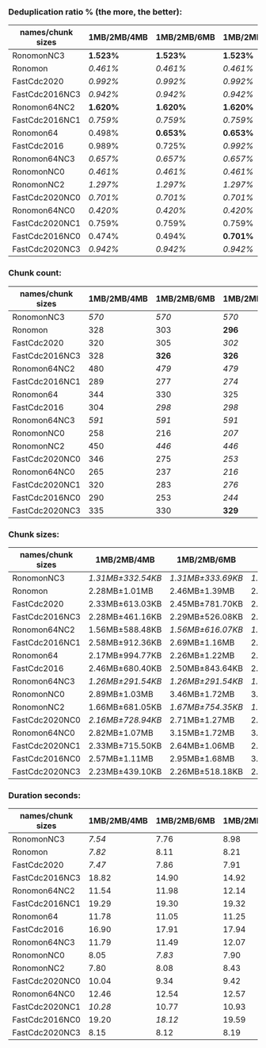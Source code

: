 ### Deduplication ratio % (the more, the better):

| names/chunk sizes | 1MB/2MB/4MB | 1MB/2MB/6MB | 1MB/2MB/8MB | 512KB/2MB/8MB | 1MB/2MB/2.5MB | 1MB/2MB/3MB | 1MB/2MB/3.5MB | 1.5MB/2MB/3MB | 1MB/2MB/10MB | 1MB/2MB/16MB |
| --------------- | --------- | --------- | --------- | ----------- | ----------- | --------- | ----------- | ----------- | ---------- | ---------- |
| RonomonNC3      | **1.523%** | **1.523%** | **1.523%** | 1.470%      | **1.523%**  | **1.523%** | **1.523%**  | 0.643%      | **1.523%** | **1.523%** |
| Ronomon         | *0.461%*  | *0.461%*  | *0.461%*  | *0.461%*    | **0.854%**  | 0.402%    | *0.461%*    | 0.402%      | *0.461%*   | *0.461%*   |
| FastCdc2020     | *0.992%*  | *0.992%*  | *0.992%*  | *1.094%*    | 0.880%      | **1.356%** | 0.725%      | 0.989%      | *0.992%*   | *0.992%*   |
| FastCdc2016NC3  | *0.942%*  | *0.942%*  | *0.942%*  | *0.942%*    | 0.273%      | **0.946%** | **0.946%**  | 0.673%      | *0.942%*   | *0.942%*   |
| Ronomon64NC2    | **1.620%** | **1.620%** | **1.620%** | 1.403%      | 1.132%      | **1.620%** | **1.620%**  | 1.161%      | **1.620%** | **1.620%** |
| FastCdc2016NC1  | *0.759%*  | *0.759%*  | *0.759%*  | *0.861%*    | 0.604%      | 0.604%    | **0.883%**  | 0.269%      | *0.759%*   | *0.759%*   |
| Ronomon64       | 0.498%    | **0.653%** | **0.653%** | 0.582%      | 0.296%      | 0.313%    | 0.357%      | 0.402%      | **0.653%** | **0.653%** |
| FastCdc2016     | 0.989%    | 0.725%    | *0.992%*  | **1.094%**  | 0.604%      | 0.675%    | 0.980%      | 0.297%      | *0.992%*   | *0.992%*   |
| Ronomon64NC3    | *0.657%*  | *0.657%*  | *0.657%*  | **1.456%**  | *0.657%*    | *0.657%*  | *0.657%*    | *1.121%*    | *0.657%*   | *0.657%*   |
| RonomonNC0      | *0.461%*  | *0.461%*  | *0.461%*  | *0.461%*    | **0.520%**  | 0.402%    | *0.461%*    | 0.402%      | *0.461%*   | *0.461%*   |
| RonomonNC2      | *1.297%*  | *1.297%*  | *1.297%*  | 0.777%      | **1.468%**  | 1.133%    | *1.297%*    | 0.653%      | *1.297%*   | *1.297%*   |
| FastCdc2020NC0  | *0.701%*  | *0.701%*  | *0.701%*  | *0.701%*    | **0.868%**  | *0.701%*  | *0.701%*    | *0.701%*    | *0.701%*   | *0.701%*   |
| Ronomon64NC0    | *0.420%*  | *0.420%*  | *0.420%*  | **0.507%**  | 0.335%      | 0.402%    | 0.000%      | 0.000%      | *0.420%*   | *0.420%*   |
| FastCdc2020NC1  | 0.759%    | 0.759%    | 0.759%    | *0.861%*    | *0.914%*    | **0.947%** | 0.774%      | 0.675%      | 0.759%     | 0.759%     |
| FastCdc2016NC0  | 0.474%    | 0.494%    | **0.701%** | **0.701%**  | 0.207%      | 0.227%    | **0.701%**  | 0.207%      | **0.701%** | **0.701%** |
| FastCdc2020NC3  | *0.942%*  | *0.942%*  | *0.942%*  | *0.942%*    | 0.880%      | **0.946%** | *0.942%*    | 0.354%      | *0.942%*   | *0.942%*   |

### Chunk count:

| names/chunk sizes | 1MB/2MB/4MB | 1MB/2MB/6MB | 1MB/2MB/8MB | 512KB/2MB/8MB | 1MB/2MB/2.5MB | 1MB/2MB/3MB | 1MB/2MB/3.5MB | 1.5MB/2MB/3MB | 1MB/2MB/10MB | 1MB/2MB/16MB |
| --------------- | --------- | --------- | --------- | ----------- | ----------- | --------- | ----------- | ----------- | ---------- | ---------- |
| RonomonNC3      | *570*     | *570*     | *570*     | *492*       | 572         | 571       | 571         | **417**     | *570*      | *570*      |
| Ronomon         | 328       | 303       | **296**   | 304         | 381         | 356       | 340         | 307         | **296**    | **296**    |
| FastCdc2020     | 320       | 305       | *302*     | 317         | 429         | 365       | 332         | 352         | *301*      | **300**    |
| FastCdc2016NC3  | 328       | **326**   | **326**   | 332         | 340         | 333       | 330         | 328         | **326**    | **326**    |
| Ronomon64NC2    | 480       | *479*     | *479*     | *417*       | 495         | 485       | 481         | **377**     | *479*      | *479*      |
| FastCdc2016NC1  | 289       | 277       | *274*     | 297         | 344         | 314       | 301         | 297         | **273**    | **273**    |
| Ronomon64       | 344       | 330       | 325       | **313**     | 405         | 370       | 350         | *316*       | *324*      | *324*      |
| FastCdc2016     | 304       | *298*     | *298*     | 311         | 331         | 316       | 311         | 305         | *298*      | **297**    |
| Ronomon64NC3    | *591*     | *591*     | *591*     | *490*       | *591*       | *591*     | *591*       | **422**     | *591*      | *591*      |
| RonomonNC0      | 258       | 216       | *207*     | 243         | 344         | 304       | 282         | 277         | *203*      | **192**    |
| RonomonNC2      | 450       | *446*     | *446*     | *403*       | 474         | 460       | 451         | **358**     | *446*      | *446*      |
| FastCdc2020NC0  | 346       | 275       | *253*     | 294         | 515         | 432       | 383         | 413         | *244*      | **236**    |
| Ronomon64NC0    | 265       | 237       | *216*     | 249         | 355         | 313       | 282         | 283         | *211*      | **207**    |
| FastCdc2020NC1  | 320       | 283       | *276*     | 301         | 475         | 382       | 348         | 369         | *275*      | **274**    |
| FastCdc2016NC0  | 290       | 253       | *244*     | 284         | 363         | 324       | 304         | 287         | *239*      | **235**    |
| FastCdc2020NC3  | 335       | 330       | **329**   | 337         | 388         | 355       | 340         | 348         | **329**    | **329**    |

### Chunk sizes:

| names/chunk sizes | 1MB/2MB/4MB      | 1MB/2MB/6MB      | 1MB/2MB/8MB      | 512KB/2MB/8MB    | 1MB/2MB/2.5MB      | 1MB/2MB/3MB        | 1MB/2MB/3.5MB      | 1.5MB/2MB/3MB      | 1MB/2MB/10MB     | 1MB/2MB/16MB     |
| --------------- | ---------------- | ---------------- | ---------------- | ---------------- | ------------------ | ------------------ | ------------------ | ------------------ | ---------------- | ---------------- |
| RonomonNC3      | *1.31MB±332.54KB* | *1.31MB±333.69KB* | *1.31MB±333.69KB* | *1.52MB±381.57KB* | 1.30MB±307.53KB    | 1.31MB±318.13KB    | 1.31MB±323.63KB    | **1.79MB±318.21KB** | *1.31MB±333.69KB* | *1.31MB±333.69KB* |
| Ronomon         | 2.28MB±1.01MB    | 2.46MB±1.39MB    | 2.52MB±1.53MB    | 2.46MB±1.59MB    | **1.96MB±553.35KB** | *2.10MB±727.01KB*  | *2.20MB±896.85KB*  | 2.43MB±583.48KB    | 2.52MB±1.55MB    | 2.52MB±1.55MB    |
| FastCdc2020     | 2.33MB±613.03KB  | 2.45MB±781.70KB  | 2.47MB±884.75KB  | 2.35MB±953.57KB  | 1.74MB±497.63KB    | **2.04MB±502.36KB** | *2.25MB±555.79KB*  | *2.12MB±468.41KB*  | 2.48MB±925.15KB  | 2.49MB±1.02MB    |
| FastCdc2016NC3  | 2.28MB±461.16KB  | 2.29MB±526.08KB  | 2.29MB±535.54KB  | *2.25MB±593.65KB* | **2.20MB±310.02KB** | *2.24MB±348.37KB*  | 2.26MB±415.92KB    | 2.28MB±309.19KB    | 2.29MB±535.54KB  | 2.29MB±535.54KB  |
| Ronomon64NC2    | 1.56MB±588.48KB  | *1.56MB±616.07KB* | *1.56MB±618.38KB* | *1.79MB±652.51KB* | 1.51MB±455.29KB    | 1.54MB±522.25KB    | 1.55MB±568.95KB    | **1.98MB±459.35KB** | *1.56MB±618.38KB* | *1.56MB±618.38KB* |
| FastCdc2016NC1  | 2.58MB±912.36KB  | 2.69MB±1.16MB    | 2.72MB±1.27MB    | 2.51MB±1.38MB    | **2.17MB±471.41KB** | *2.38MB±609.69KB*  | *2.48MB±797.87KB*  | 2.51MB±458.49KB    | 2.73MB±1.34MB    | 2.73MB±1.37MB    |
| Ronomon64       | 2.17MB±994.77KB  | 2.26MB±1.22MB    | 2.30MB±1.31MB    | 2.38MB±1.38MB    | *1.84MB±566.06KB*  | **2.02MB±755.97KB** | *2.13MB±888.52KB*  | 2.36MB±584.81KB    | 2.30MB±1.34MB    | 2.30MB±1.35MB    |
| FastCdc2016     | 2.46MB±680.40KB  | 2.50MB±843.64KB  | 2.50MB±913.44KB  | *2.40MB±967.90KB* | **2.26MB±320.51KB** | *2.36MB±499.48KB*  | *2.40MB±617.95KB*  | 2.45MB±402.15KB    | 2.50MB±958.10KB  | 2.51MB±1021.95KB |
| Ronomon64NC3    | *1.26MB±291.54KB* | *1.26MB±291.54KB* | *1.26MB±291.54KB* | *1.52MB±328.75KB* | *1.26MB±286.21KB*  | *1.26MB±291.54KB*  | *1.26MB±291.54KB*  | **1.77MB±291.40KB** | *1.26MB±291.54KB* | *1.26MB±291.54KB* |
| RonomonNC0      | 2.89MB±1.03MB    | 3.46MB±1.72MB    | 3.61MB±2.10MB    | 3.07MB±2.20MB    | **2.17MB±492.36KB** | *2.46MB±705.77KB*  | *2.65MB±931.29KB*  | 2.69MB±515.64KB    | 3.68MB±2.48MB    | 3.89MB±2.87MB    |
| RonomonNC2      | 1.66MB±681.05KB  | *1.67MB±754.35KB* | *1.67MB±758.66KB* | *1.85MB±824.60KB* | 1.57MB±485.64KB    | 1.62MB±592.37KB    | 1.66MB±651.11KB    | **2.08MB±509.43KB** | *1.67MB±758.66KB* | *1.67MB±758.66KB* |
| FastCdc2020NC0  | *2.16MB±728.94KB* | 2.71MB±1.27MB    | 2.95MB±1.64MB    | 2.54MB±1.69MB    | 1.45MB±363.62KB    | 1.73MB±478.51KB    | **1.95MB±599.81KB** | *1.81MB±457.28KB*  | 3.06MB±1.91MB    | 3.16MB±2.38MB    |
| Ronomon64NC0    | 2.82MB±1.07MB    | 3.15MB±1.72MB    | 3.46MB±2.10MB    | 3.00MB±2.17MB    | **2.10MB±539.34KB** | *2.38MB±747.83KB*  | 2.65MB±930.35KB    | *2.64MB±555.50KB*  | 3.54MB±2.32MB    | 3.61MB±2.73MB    |
| FastCdc2020NC1  | 2.33MB±715.50KB  | 2.64MB±1.06MB    | 2.70MB±1.25MB    | 2.48MB±1.36MB    | 1.57MB±461.82KB    | *1.95MB±550.50KB*  | *2.14MB±606.47KB*  | **2.02MB±511.70KB** | 2.71MB±1.29MB    | 2.72MB±1.38MB    |
| FastCdc2016NC0  | 2.57MB±1.11MB    | 2.95MB±1.68MB    | 3.06MB±1.96MB    | 2.63MB±1.98MB    | **2.06MB±552.58KB** | *2.30MB±763.01KB*  | *2.46MB±946.99KB*  | 2.60MB±513.59KB    | 3.12MB±2.17MB    | 3.18MB±2.59MB    |
| FastCdc2020NC3  | 2.23MB±439.10KB  | 2.26MB±518.18KB  | 2.27MB±565.40KB  | 2.21MB±639.58KB  | **1.92MB±434.76KB** | *2.10MB±367.80KB*  | 2.20MB±404.23KB    | *2.14MB±327.09KB*  | 2.27MB±565.40KB  | 2.27MB±565.40KB  |

### Duration seconds:

| names/chunk sizes | 1MB/2MB/4MB | 1MB/2MB/6MB | 1MB/2MB/8MB | 512KB/2MB/8MB | 1MB/2MB/2.5MB | 1MB/2MB/3MB | 1MB/2MB/3.5MB | 1.5MB/2MB/3MB | 1MB/2MB/10MB | 1MB/2MB/16MB |
| --------------- | --------- | --------- | --------- | ----------- | ----------- | --------- | ----------- | ----------- | ---------- | ---------- |
| RonomonNC3      | *7.54*    | 7.76      | 8.98      | 9.64        | 9.27        | *7.36*    | 8.26        | **7.20**    | 8.31       | 9.89       |
| Ronomon         | *7.82*    | 8.11      | 8.21      | 8.73        | 7.84        | **7.74**  | 7.88        | *7.76*      | 8.37       | 9.08       |
| FastCdc2020     | *7.47*    | 7.86      | 7.91      | 8.56        | 8.15        | *7.45*    | 7.84        | 7.91        | 8.56       | **7.06**   |
| FastCdc2016NC3  | 18.82     | 14.90     | 14.92     | 10.11       | *9.16*      | 18.80     | 14.90       | 9.18        | *9.02*     | **9.00**   |
| Ronomon64NC2    | 11.54     | 11.98     | 12.14     | 12.85       | 11.47       | *11.39*   | *11.46*     | **11.27**   | 12.00      | 11.48      |
| FastCdc2016NC1  | 19.29     | 19.30     | 19.32     | 19.33       | *19.28*     | 19.28     | *19.28*     | **19.28**   | 19.35      | 19.39      |
| Ronomon64       | 11.78     | 11.05     | 11.25     | 11.35       | **10.53**   | 11.48     | *10.53*     | *10.93*     | 11.36      | 11.56      |
| FastCdc2016     | 16.90     | 17.91     | 17.94     | 18.33       | **15.36**   | 16.88     | 17.91       | 18.29       | *15.39*    | *15.43*    |
| Ronomon64NC3    | 11.79     | 11.49     | 12.07     | 12.02       | *11.22*     | 11.79     | **11.16**   | *11.26*     | 11.46      | 11.78      |
| RonomonNC0      | 8.05      | *7.83*    | 7.90      | 8.12        | 7.91        | 7.94      | *7.68*      | **7.53**    | 8.22       | 8.55       |
| RonomonNC2      | 7.80      | 8.08      | 8.43      | 8.51        | **7.66**    | *7.75*    | 7.91        | *7.67*      | 8.47       | 9.19       |
| FastCdc2020NC0  | 10.04     | 9.34      | 9.42      | 9.91        | 9.47        | *9.32*    | *9.24*      | **9.18**    | 9.80       | 9.71       |
| Ronomon64NC0    | 12.46     | 12.54     | 12.57     | 12.82       | *12.32*     | **12.31** | 12.46       | *12.32*     | 12.60      | 12.74      |
| FastCdc2020NC1  | *10.28*   | 10.77     | 10.93     | 11.20       | 10.68       | *10.30*   | 10.71       | 10.64       | 10.90      | **9.04**   |
| FastCdc2016NC0  | 19.20     | *18.12*   | 19.59     | 18.65       | **12.48**   | 18.64     | 18.62       | 18.62       | 18.66      | *18.13*    |
| FastCdc2020NC3  | 8.15      | 8.12      | 8.19      | 8.39        | *7.90*      | *7.98*    | 8.03        | **7.71**    | 8.36       | 8.83       |
